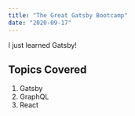 ```yaml
---
title: "The Great Gatsby Bootcamp"
date: "2020-09-17"
---
```


I just learned Gatsby!

## Topics Covered

1. Gatsby
2. GraphQL
3. React
